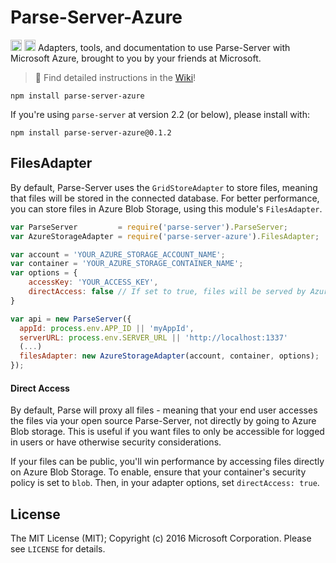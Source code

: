 # Parse-Server-Azure
<a href="https://www.npmjs.com/package/parse-server-azure"><img src="https://badge.fury.io/js/parse-server-azure.svg" alt="npm version" height="18"></a> <a href="https://david-dm.org/felixrieseberg/parse-server-azure"><img src="https://david-dm.org/felixrieseberg/parse-server-azure.svg" alt="dependencies" height="18px"></a> Adapters, tools, and documentation to use Parse-Server with Microsoft Azure, brought to you by your friends at Microsoft.

> :memo: Find detailed instructions in the [Wiki](https://github.com/felixrieseberg/parse-server-azure/wiki)!

```
npm install parse-server-azure
```

If you're using `parse-server` at version 2.2 (or below), please install with:

```
npm install parse-server-azure@0.1.2
```

## FilesAdapter
By default, Parse-Server uses the `GridStoreAdapter` to store files, meaning that files will be stored in the connected database. For better performance, you can store files in Azure Blob Storage, using this module's `FilesAdapter`.

```js
var ParseServer         = require('parse-server').ParseServer;
var AzureStorageAdapter = require('parse-server-azure').FilesAdapter;

var account = 'YOUR_AZURE_STORAGE_ACCOUNT_NAME';
var container = 'YOUR_AZURE_STORAGE_CONTAINER_NAME';
var options = {
    accessKey: 'YOUR_ACCESS_KEY',
    directAccess: false // If set to true, files will be served by Azure Blob Storage directly
}

var api = new ParseServer({
  appId: process.env.APP_ID || 'myAppId',
  serverURL: process.env.SERVER_URL || 'http://localhost:1337'
  (...)
  filesAdapter: new AzureStorageAdapter(account, container, options);
});
```

#### Direct Access
By default, Parse will proxy all files - meaning that your end user accesses the files via your open source Parse-Server, not directly by going to Azure Blob storage. This is useful if you want files to only be accessible for logged in users or have otherwise security considerations.

If your files can be public, you'll win performance by accessing files directly on Azure Blob Storage. To enable, ensure that your container's security policy is set to `blob`. Then, in your adapter options, set `directAccess: true`.

## License
The MIT License (MIT); Copyright (c) 2016 Microsoft Corporation. Please see `LICENSE` for details.
